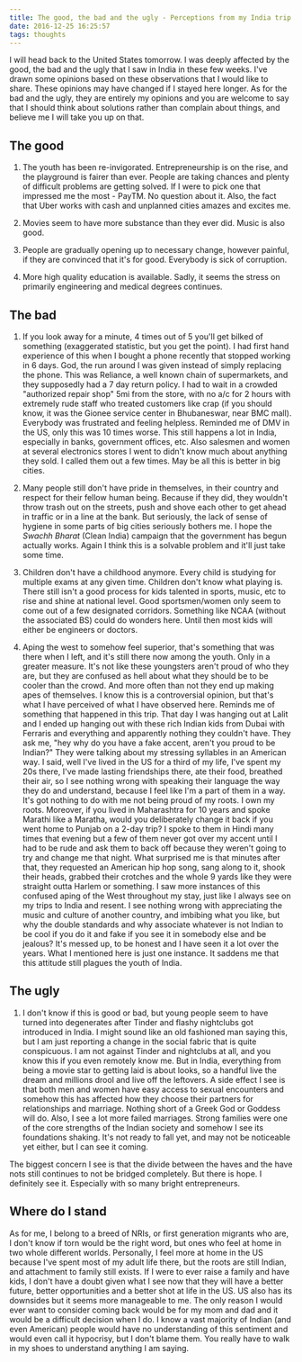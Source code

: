 ```yaml
---
title: The good, the bad and the ugly - Perceptions from my India trip
date: 2016-12-25 16:25:57
tags: thoughts
---
```

I will head back to the United States tomorrow. I was deeply affected by the good, the bad and the ugly that I saw in India in these few weeks. I've drawn some opinions based on these observations that I would like to share. These opinions may have changed if I stayed here longer. As for the bad and the ugly, they are entirely my opinions and you are welcome to say that I should think about solutions rather than complain about things, and believe me I will take you up on that.

<!-- more -->

## The good
1. The youth has been re-invigorated. Entrepreneurship is on the rise, and the playground is fairer than ever. People are taking chances and plenty of difficult problems are getting solved. If I were to pick one that impressed me the most - PayTM. No question about it. Also, the fact that Uber works with cash and unplanned cities amazes and excites me.

2. Movies seem to have more substance than they ever did. Music is also good.

3. People are gradually opening up to necessary change,  however painful, if they are convinced that it's for good.  Everybody is sick of corruption.

4. More high quality education is available. Sadly, it seems the stress on primarily engineering and medical degrees continues.

## The bad
1. If you look away for a minute, 4 times out of 5 you'll get bilked of something  (exaggerated statistic, but you get the point). I had first hand experience of this when I bought a phone recently that stopped working in 6 days. God, the run around I was given instead of simply replacing the phone. This was Reliance, a well known chain of supermarkets, and they supposedly had a 7 day return policy. I had to wait in a crowded "authorized repair shop" 5mi from the store, with no a/c for 2 hours with extremely rude staff who treated customers like crap (if you should know, it was the Gionee service center in Bhubaneswar, near BMC mall). Everybody was frustrated and feeling helpless. Reminded me of DMV in the US, only this was 10 times worse. This still happens a lot in India, especially in banks, government offices, etc. Also salesmen and women at several electronics stores I went to didn't know much about anything they sold. I called them out a few times. May be all this is better in big cities.

2. Many people still don't have pride in themselves, in their country and respect for their fellow human being. Because if they did, they wouldn't throw trash out on the streets, push and shove each other to get ahead in traffic or in a line at the bank. But seriously, the lack of sense of hygiene in some parts of big cities seriously bothers me. I hope the *Swachh Bharat* (Clean India) campaign that the government has begun actually works. Again I think this is a solvable problem and it'll just take some time.

3. Children don't have a childhood anymore. Every child is studying for multiple exams at any given time. Children don't know what playing is. There still isn't a good process for kids talented in sports, music, etc to rise and shine at national level. Good sportsmen/women only seem to come out of a few designated corridors. Something like NCAA (without the associated BS) could do wonders here. Until then most kids will either be engineers or doctors.

4. Aping the west to somehow feel superior, that's something that was there when I left, and it's still there now among the youth. Only in a greater measure. It's not like these youngsters aren't proud of who they are, but they are confused as hell about what they should be to be cooler than the crowd. And more often than not they end up making apes of themselves. I know this is a controversial opinion, but that's what I have perceived of what I have observed here. Reminds me of something that happened in this trip. That day I was hanging out at Lalit and I ended up hanging out with these rich Indian kids from Dubai with Ferraris and everything and apparently nothing they couldn't have. They ask me, "hey why do you have a fake accent, aren't you proud to be Indian?" They were talking about my stressing syllables in an American way. I said, well I've lived in the US for a third of my life, I've spent my 20s there, I've made lasting friendships there, ate their food, breathed their air, so I see nothing wrong with speaking their language the way they do and understand,  because I feel like I'm a part of them in a way. It's got nothing to do with me not being proud of my roots. I own my roots. Moreover, if you lived in Maharashtra for 10 years and spoke Marathi like a Maratha, would you deliberately change it back if you went home to Punjab on a 2-day trip? I spoke to them in Hindi many times that evening but a few of them never got over my accent until I had to be rude and ask them to back off because they weren't going to try and change me that night. What surprised me is that minutes after that, they requested an American hip hop song, sang along to it, shook their heads, grabbed their crotches and the whole 9 yards like they were straight outta Harlem or something. I saw more instances of this confused aping of the West throughout my stay, just like I always see on my trips to India and resent. I see nothing wrong with appreciating the music and culture of another country, and imbibing what you like, but why the double standards and why associate whatever is not Indian to be cool if you do it and fake if you see it in somebody else and be jealous? It's messed up, to be honest and I have seen it a lot over the years. What I mentioned here is just one instance. It saddens me that this attitude still plagues the youth of India.

## The ugly
1. I don't know if this is good or bad, but young people seem to have turned into degenerates after Tinder and flashy nightclubs got introduced in India. I might sound like an old fashioned man saying this,  but I am just reporting a change in the social fabric that is quite conspicuous. I am not against Tinder and nightclubs at all, and you know this if you even remotely know me. But in India, everything from being a movie star to getting laid is about looks, so a handful live the dream and millions drool and live off the leftovers. A side effect I see is that both men and women have easy access to sexual encounters and somehow this has affected how they choose their partners for relationships and marriage. Nothing short of a Greek God or Goddess will do. Also, I see a lot more failed marriages. Strong families were one of the core strengths of the Indian society and somehow I see its foundations shaking. It's not ready to fall yet, and may not be noticeable yet either,  but I can see it coming.

The biggest concern I see is that the divide between the haves and the have nots still continues to not be bridged completely. But there is hope. I definitely see it. Especially with so many bright entrepreneurs.

## Where do I stand
As for me, I belong to a breed of NRIs, or first generation migrants who are, I don't know if torn would be the right word, but ones who feel at home in two whole different worlds. Personally, I feel more at home in the US because I've spent most of my adult life there, but the roots are still Indian, and attachment to family still exists. If I were to ever raise a family and have kids, I don't have a doubt given what I see now that they will have a better future, better opportunities and a better shot at life in the US. US also has its downsides but it seems more manageable to me. The only reason I would ever want to consider coming back would be for my mom and dad and it would be a difficult decision when I do. I know a vast majority of Indian (and even American) people would have no understanding of this sentiment and would even call it hypocrisy, but I don't blame them. You really have to walk in my shoes to understand anything I am saying.
